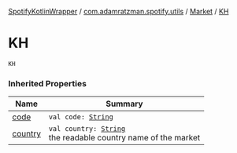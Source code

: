 [SpotifyKotlinWrapper](../../index.md) / [com.adamratzman.spotify.utils](../index.md) / [Market](index.md) / [KH](./-k-h.md)

# KH

`KH`

### Inherited Properties

| Name | Summary |
|---|---|
| [code](code.md) | `val code: `[`String`](https://kotlinlang.org/api/latest/jvm/stdlib/kotlin/-string/index.html) |
| [country](country.md) | `val country: `[`String`](https://kotlinlang.org/api/latest/jvm/stdlib/kotlin/-string/index.html)<br>the readable country name of the market |
